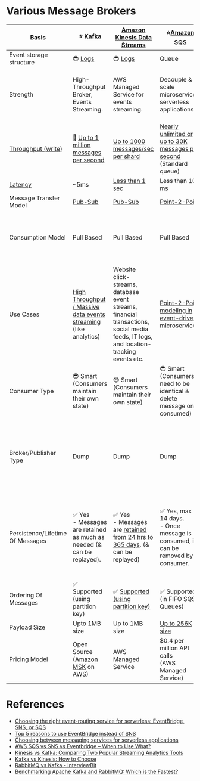 
# Various Message Brokers

| Basis                                                                                   | :star: [Kafka](Kafka/Readme.md)                                                                                                       | [Amazon Kinesis Data Streams](../2_AWSServices/5_MessageBrokerServices/AmazonKinesis/AmazonKinesisDataStreams.md)                                                    | :star:[Amazon SQS](../2_AWSServices/5_MessageBrokerServices/AmazonSQS/Readme.md)                                                                                           | [Amazon SNS](../2_AWSServices/5_MessageBrokerServices/AmazonSNS.md)                                                        | [Amazon EventBridge](../2_AWSServices/5_MessageBrokerServices/AmazonEventBridge.md)                                                     | [RabbitMQ](RabbitMQ.md)                                                                                                                         |
|-----------------------------------------------------------------------------------------|---------------------------------------------------------------------------------------------------------------------------------------|----------------------------------------------------------------------------------------------------------------------------------------------------------------------|----------------------------------------------------------------------------------------------------------------------------------------------------------------------------|----------------------------------------------------------------------------------------------------------------------------|-----------------------------------------------------------------------------------------------------------------------------------------|-------------------------------------------------------------------------------------------------------------------------------------------------|
| Event storage structure                                                                 | :sunglasses: [Logs](../3_DatabaseServices/5_DataStructuresUsedInDB/AppendOnlyProperty.md)                                               | :sunglasses: [Logs](../3_DatabaseServices/5_DataStructuresUsedInDB/AppendOnlyProperty.md)                                                                              | Queue                                                                                                                                                                      | Topic                                                                                                                      | Event Bus                                                                                                                               | Queue                                                                                                                                           |
| Strength                                                                                | High-Throughput Broker, Events Streaming.                                                                                             | AWS Managed Service for events streaming.                                                                                                                            | Decouple & scale microservices, serverless applications                                                                                                                    | Push-Notification-Based-Broker, can't be used for events streaming.                                                        | Rule-Based-Targeting-Broker                                                                                                             | Low-Latency MQ                                                                                                                                  |
| [Throughput (write)](../7_PropertiesDistributedSystem/Scalability/Throughput.md) | :rocket: [Up to 1 million messages per second]()                                                                                      | [Up to 1000 messages/sec per shard](https://docs.aws.amazon.com/streams/latest/dev/key-concepts.html)                                                                | [Nearly unlimited or up to 30K messages per second](https://docs.aws.amazon.com/AWSSimpleQueueService/latest/SQSDeveloperGuide/quotas-messages.html) <br/>(Standard queue) | [Up to 30K messages per second](https://docs.aws.amazon.com/general/latest/gr/sns.html) <br/>(Standard topic)              | [Up to 10K messages per second](https://docs.aws.amazon.com/eventbridge/latest/userguide/eb-quota.html)                                 | [Up to 10K messages per second](https://blog.rabbitmq.com/posts/2012/04/rabbitmq-performance-measurements-part-2)                               |
| [Latency](../7_PropertiesDistributedSystem/Scalability/Latency.md)            | ~5ms                                                                                                                                  | [Less than 1 sec](https://docs.aws.amazon.com/streams/latest/dev/kinesis-low-latency.html)                                                                           | Less than 100 ms                                                                                                                                                           | b/w 100 ms to 200 ms                                                                                                       | Greater than 200ms                                                                                                                      | ~1ms                                                                                                                                            |
| Message Transfer Model                                                                  | [Pub-Sub](EventDrivenArchitecture/PubSubModel.md)                                                                                     | [Pub-Sub](EventDrivenArchitecture/PubSubModel.md)                                                                                                                    | [Point-2-Point](EventDrivenArchitecture/PointToPointModel.md)                                                                                                              | [Pub-Sub](EventDrivenArchitecture/PubSubModel.md)                                                                          | [Pub-Sub](EventDrivenArchitecture/PubSubModel.md)                                                                                       | [Point-2-Point](EventDrivenArchitecture/PointToPointModel.md)                                                                                   |
| Consumption Model                                                                       | Pull Based                                                                                                                            | Pull Based                                                                                                                                                           | Pull Based                                                                                                                                                                 | Push Based, Upto 100K topics, 10 million subscribers per topic                                                             | Push Based, Upto 100 event buses, 300 rules per event bus, 5 targets per rule                                                           | Push Based                                                                                                                                      |
| Use Cases                                                                               | [High Throughput / Massive data events streaming](../7_PropertiesDistributedSystem/Scalability/Throughput.md) (like analytics) | Website click-streams, database event streams, financial transactions, social media feeds, IT logs, and location-tracking events etc.                                | [Point-2-Point modeling in event-driven microservices](EventDrivenArchitecture/Readme.md).                                                                                 | Notification (Email/Push) to person, Pub-Sub modeling for [event-driven microservices](EventDrivenArchitecture/Readme.md). | [Rule based targeting in Event-driven microservices](EventDrivenArchitecture/Readme.md)<br/>- Event Filtering or transformation needed. | Low-latency use cases when message guarantee is needed or some consistent behaviour (like order workflow, failed orders etc.)                   |
| Consumer Type                                                                           | :sunglasses: Smart <br/>(Consumers maintain their own state)                                                                          | :sunglasses: Smart <br/>(Consumers maintain their own state)                                                                                                         | :sunglasses: Smart <br/>(Consumers need to be identical & delete message once consumed)                                                                                    | Dump <br/>(Consumers might be processing messages in the different way)                                                    | Dump<br/>(Consumers might be processing messages in the different way)                                                                  | Dumb                                                                                                                                            |
| Broker/Publisher Type                                                                   | Dump                                                                                                                                  | Dump                                                                                                                                                                 | Dump                                                                                                                                                                       | :sunglasses: Smart                                                                                                         | :sunglasses: Smart                                                                                                                      | :sunglasses: Smart <br/>(Consistent transmission of messages to consumers at about the same speed as the broker monitors the consumer's status) |
| Persistence/Lifetime Of Messages                                                        | :white_check_mark: Yes <br/>- Messages are retained as much as needed (& can be replayed).                                            | :white_check_mark: Yes <br/>- Messages are [retained from 24 hrs to 365 days](https://docs.aws.amazon.com/streams/latest/dev/key-concepts.html). (& can be replayed) | :white_check_mark: Yes, max 14 days. <br>- Once message is consumed, it can be removed by consumer.                                                                        | :x: No <br> - When an SNS Topic receives an event notification, it would be instantly broadcast to all Subscribers.        | :x: No <br/>- But events can be archived, to replay later.                                                                              | :x: No <br/>- Once message is consumed and acknowledgement is sent, it would be removed from RabbitMQ message queue.                            |
| Ordering Of Messages                                                                    | :white_check_mark: Supported <br/>(using partition key)                                                                               | :white_check_mark: [Supported (using partition key)](https://docs.aws.amazon.com/streams/latest/dev/key-concepts.html)                                               | :white_check_mark: Supported (in FIFO SQS Queues)                                                                                                                          | :white_check_mark: Supported (in FIFO SNS Topics)                                                                          | :x: Not-Supported                                                                                                                       | :x: Not-Supported                                                                                                                               |
| Payload Size                                                                            | Upto 1MB size                                                                                                                         | Up to 1MB size                                                                                                                                                       | [Up to 256K size](https://docs.aws.amazon.com/general/latest/gr/sqs-service.html)                                                                                          | [Up to 256K size](https://aws.amazon.com/blogs/compute/choosing-between-messaging-services-for-serverless-applications/)   | [Up to 256K size](https://aws.amazon.com/blogs/compute/choosing-between-messaging-services-for-serverless-applications/)                | No constraints                                                                                                                                  |
| Pricing Model                                                                           | Open Source <br/>([Amazon MSK](../2_AWSServices/5_MessageBrokerServices/AmazonMSK.md) on AWS)                                         | AWS Managed Service                                                                                                                                                  | $0.4 per million API calls <br/>(AWS Managed Service)                                                                                                                      | $0.5 per million API calls <br/>(AWS Managed Service)                                                                      | $1 per million API calls <br/>(AWS Managed Service)                                                                                     | Open Source <br/>([Amazon MQ](../2_AWSServices/5_MessageBrokerServices/AmazonMQ.md) on AWS)                                                     |

# References
- [Choosing the right event-routing service for serverless: EventBridge, SNS, or SQS](https://lumigo.io/blog/choosing-the-right-event-routing-on-aws-eventbridge-sns-or-sqs/)
- [Top 5 reasons to use EventBridge instead of SNS](https://lumigo.io/blog/5-reasons-why-you-should-use-eventbridge-instead-of-sns/)
- [Choosing between messaging services for serverless applications](https://aws.amazon.com/blogs/compute/choosing-between-messaging-services-for-serverless-applications/)
- [AWS SQS vs SNS vs Eventbridge – When to Use What?](https://beabetterdev.com/2021/09/10/aws-sqs-vs-sns-vs-eventbridge/)
- [Kinesis vs Kafka: Comparing Two Popular Streaming Analytics Tools](https://www.spec-india.com/blog/kinesis-vs-kafka)
- [Kafka vs Kinesis: How to Choose](https://rockset.com/blog/kafka-vs-kinesis-choosing-the-best-data-streaming-solution/)
- [RabbitMQ vs Kafka - InterviewBit](https://www.interviewbit.com/blog/rabbitmq-vs-kafka/)
- [Benchmarking Apache Kafka and RabbitMQ: Which is the Fastest?](https://www.confluent.io/blog/kafka-fastest-messaging-system/)